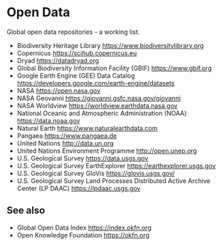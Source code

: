 # Open Data

Global open data repositories - a working list.

- Biodiversity Heritage Library https://www.biodiversitylibrary.org
- Copernicus https://scihub.copernicus.eu
- Dryad https://datadryad.org
- Global Biodiversity Information Facility (GBIF) https://www.gbif.org
- Google Earth Engine (GEE) Data Catalog https://developers.google.com/earth-engine/datasets
- NASA https://open.nasa.gov
- NASA Geovanni https://giovanni.gsfc.nasa.gov/giovanni
- NASA Worldview https://worldview.earthdata.nasa.gov
- National Oceanic and Atmospheric Administration (NOAA) https://data.noaa.gov
- Natural Earth https://www.naturalearthdata.com
- Pangaea https://www.pangaea.de
- United Nations http://data.un.org
- United Nations Environment Programme http://open.unep.org
- U.S. Geological Survey https://data.usgs.gov
- U.S. Geological Survey EarthExplorer https://earthexplorer.usgs.gov
- U.S. Geological Survey GloVis https://glovis.usgs.gov/
- U.S. Geological Survey Land Processes Distributed Active Archive Center (LP DAAC) https://lpdaac.usgs.gov

## See also
- Global Open Data Index https://index.okfn.org
- Open Knowledge Foundation https://okfn.org
